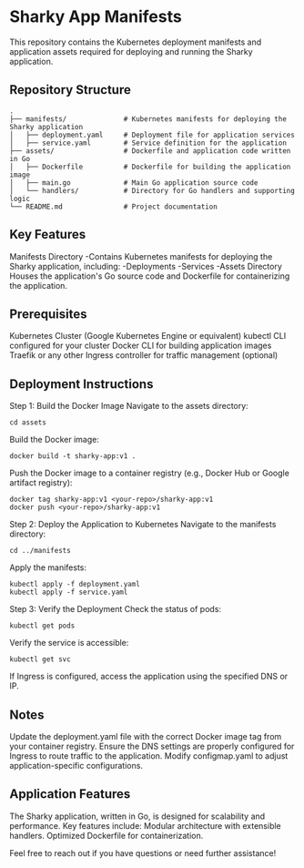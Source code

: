 # Sharky App Manifests

This repository contains the Kubernetes deployment manifests and application assets required for deploying and running the Sharky application.

## Repository Structure

```
.
├── manifests/              # Kubernetes manifests for deploying the Sharky application
│   ├── deployment.yaml     # Deployment file for application services
│   ├── service.yaml        # Service definition for the application
├── assets/                 # Dockerfile and application code written in Go
│   ├── Dockerfile          # Dockerfile for building the application image
│   ├── main.go             # Main Go application source code
│   └── handlers/           # Directory for Go handlers and supporting logic
└── README.md               # Project documentation
```
## Key Features
Manifests Directory
-Contains Kubernetes manifests for deploying the Sharky application, including:
  -Deployments
  -Services
  -Assets Directory
Houses the application's Go source code and Dockerfile for containerizing the application.

## Prerequisites
Kubernetes Cluster (Google Kubernetes Engine or equivalent)
kubectl CLI configured for your cluster
Docker CLI for building application images
Traefik or any other Ingress controller for traffic management (optional)

## Deployment Instructions
Step 1: Build the Docker Image
Navigate to the assets directory:

``` 
cd assets
```

Build the Docker image:

``` 
docker build -t sharky-app:v1 .
```

Push the Docker image to a container registry (e.g., Docker Hub or Google artifact registry):

```
docker tag sharky-app:v1 <your-repo>/sharky-app:v1 
docker push <your-repo>/sharky-app:v1
```

Step 2: Deploy the Application to Kubernetes
Navigate to the manifests directory:

``` 
cd ../manifests
```

Apply the manifests:

```
kubectl apply -f deployment.yaml
kubectl apply -f service.yaml
```

Step 3: Verify the Deployment
Check the status of pods:

```
kubectl get pods 
```

Verify the service is accessible:

``` 
kubectl get svc
```

If Ingress is configured, access the application using the specified DNS or IP.

## Notes
Update the deployment.yaml file with the correct Docker image tag from your container registry.
Ensure the DNS settings are properly configured for Ingress to route traffic to the application.
Modify configmap.yaml to adjust application-specific configurations.

## Application Features
The Sharky application, written in Go, is designed for scalability and performance. Key features include:
Modular architecture with extensible handlers.
Optimized Dockerfile for containerization.

Feel free to reach out if you have questions or need further assistance!
